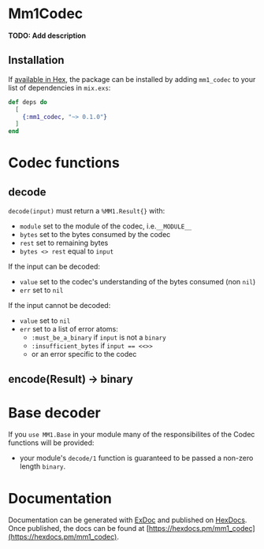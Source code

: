# Mm1Codec

**TODO: Add description**

## Installation
If [available in Hex](https://hex.pm/docs/publish), the package can be installed
by adding `mm1_codec` to your list of dependencies in `mix.exs`:

```elixir
def deps do
  [
    {:mm1_codec, "~> 0.1.0"}
  ]
end
```

# Codec functions

## decode
`decode(input)` must return a `%MM1.Result{}` with:
- `module` set to the module of the codec, i.e.`__MODULE__`
- `bytes` set to the bytes consumed by the codec
- `rest` set to remaining bytes
- `bytes <> rest` equal to `input`

If the input can be decoded:
- `value` set to the codec's understanding of the bytes consumed (non `nil`)
- `err` set to `nil`

If the input cannot be decoded:
- `value` set to `nil`
- `err` set to a list of error atoms:
    - `:must_be_a_binary` if `input` is not a `binary`
    - `:insufficient_bytes` if `input == <<>>`
    - or an error specific to the codec

## encode(Result) -> binary

# Base decoder     
If you `use MM1.Base` in your    module many of the responsibilites of the Codec functions will be provided:
- your module's `decode/1` function is guaranteed to be passed a non-zero length `binary`.

# Documentation

Documentation can be generated with [ExDoc](https://github.com/elixir-lang/ex_doc)
and published on [HexDocs](https://hexdocs.pm). Once published, the docs can
be found at [https://hexdocs.pm/mm1_codec](https://hexdocs.pm/mm1_codec).

